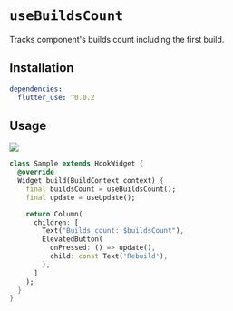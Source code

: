 # `useBuildsCount`

Tracks component's builds count including the first build.

## Installation

```yaml
dependencies:
  flutter_use: ^0.0.2
```

## Usage

[![](https://img.shields.io/badge/demo-%20%20%20%F0%9F%9A%80-green.svg)]((https://dartpad.dev/?id=d54979d95910abd48054547202e20c12&null_safety=true))

```dart
class Sample extends HookWidget {
  @override
  Widget build(BuildContext context) {
    final buildsCount = useBuildsCount();
    final update = useUpdate();

    return Column(
      children: [
        Text("Builds count: $buildsCount"),
        ElevatedButton(
          onPressed: () => update(),
          child: const Text('Rebuild'),
        ),
      ]
    );
  }
}
```
